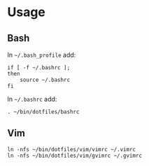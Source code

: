 Usage
=====

Bash
----

In ```~/.bash_profile``` add:

```
if [ -f ~/.bashrc ];
then
    source ~/.bashrc
fi
```

In ```~/.bashrc``` add:

```
. ~/bin/dotfiles/bashrc
```

Vim
---

```
ln -nfs ~/bin/dotfiles/vim/vimrc ~/.vimrc
ln -nfs ~/bin/dotfiles/vim/gvimrc ~/.gvimrc
```
